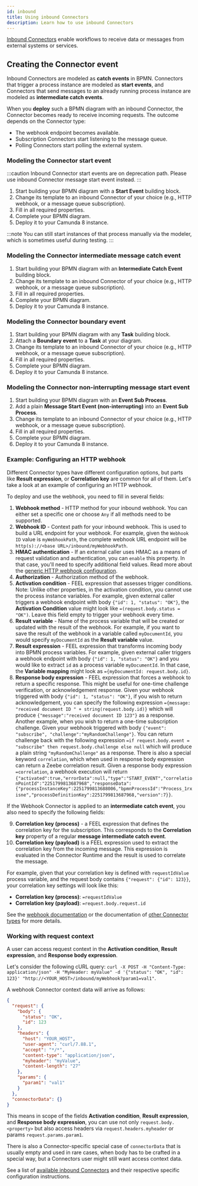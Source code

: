 ```yaml
---
id: inbound
title: Using inbound Connectors
description: Learn how to use inbound Connectors
---
```


[Inbound Connectors](/components/connectors/connector-types.md#inbound-connectors) enable workflows to receive data or messages from external systems or services.

## Creating the Connector event

Inbound Connectors are modeled as **catch events** in BPMN. Connectors that trigger a process instance are modeled as **start events**, and Connectors that send messages to an already running process instance are modeled as **intermediate catch events**.

When you **deploy** such a BPMN diagram with an inbound Connector, the Connector becomes ready to receive incoming requests. The outcome depends on the Connector type:

- The webhook endpoint becomes available.
- Subscription Connectors start listening to the message queue.
- Polling Connectors start polling the external system.

### Modeling the Connector start event

:::caution
Inbound Connector start events are on deprecation path. Please use inbound Connector message start event instead.
:::

1. Start building your BPMN diagram with a **Start Event** building block.
2. Change its template to an inbound Connector of your choice (e.g., HTTP webhook, or a message queue subscription).
3. Fill in all required properties.
4. Complete your BPMN diagram.
5. Deploy it to your Camunda 8 instance.

:::note
You can still start instances of that process manually via the modeler, which is sometimes useful during testing.
:::

### Modeling the Connector intermediate message catch event

1. Start building your BPMN diagram with an **Intermediate Catch Event** building block.
2. Change its template to an inbound Connector of your choice (e.g., HTTP webhook, or a message queue subscription).
3. Fill in all required properties.
4. Complete your BPMN diagram.
5. Deploy it to your Camunda 8 instance.

### Modeling the Connector boundary event

1. Start building your BPMN diagram with any **Task** building block.
2. Attach a **Boundary event** to a **Task** at your diagram.
3. Change its template to an inbound Connector of your choice (e.g., HTTP webhook, or a message queue subscription).
4. Fill in all required properties.
5. Complete your BPMN diagram.
6. Deploy it to your Camunda 8 instance.

### Modeling the Connector non-interrupting message start event

1. Start building your BPMN diagram with an **Event Sub Process**.
2. Add a plain **Message Start Event (non-interrupting)** into an **Event Sub Process**.
3. Change its template to an inbound Connector of your choice (e.g., HTTP webhook, or a message queue subscription).
4. Fill in all required properties.
5. Complete your BPMN diagram.
6. Deploy it to your Camunda 8 instance.

### Example: Configuring an HTTP webhook

Different Connector types have different configuration options, but parts like **Result expression**, or **Correlation key** are common for all of them. Let's take a look at an example of configuring an HTTP webhook.

To deploy and use the webhook, you need to fill in several fields:

1. **Webhook method** - HTTP method for your inbound webhook. You can either set a specific one or choose `Any` if all methods need to be supported.
2. **Webhook ID** - Context path for your inbound webhook. This is used to build a URL endpoint for your webhook. For example, given the `Webhook ID` value is `myWebhookPath`, the complete webhook URL endpoint will be `http(s)://<base URL>/inbound/myWebhookPath`.
3. **HMAC authentication** - If an external caller uses HMAC as a means of request validation and authentication, you can `enable` this property. In that case, you'll need to specify additional field values. Read more about the [generic HTTP webhook configuration](/components/connectors/protocol/http-webhook.md).
4. **Authorization** - Authorization method of the webhook.
5. **Activation condition** - FEEL expression that assesses trigger conditions. Note: Unlike other properties, in the activation condition, you cannot use the process instance variables. For example, given external caller triggers a webhook endpoint with body `{"id": 1, "status": "OK"}`, the **Activation Condition** value might look like `=(request.body.status = "OK")`. Leave this field empty to trigger your webhook every time.
6. **Result variable** - Name of the process variable that will be created or updated with the result of the webhook. For example, if you want to save the result of the webhook in a variable called `myDocumentId`, you would specify `myDocumentId` as the **Result variable** value.
7. **Result expression** - FEEL expression that transforms incoming body into BPMN process variables. For example, given external caller triggers a webhook endpoint with body `{"id": 1, "status": "OK"}` and you would like to extract `id` as a process variable `myDocumentId`. In that case, the **Variable mapping** might look as `={myDocumentId: request.body.id}`.
8. **Response body expression** - FEEL expression that forces a webhook to return a specific response.
   This might be useful for one-time challenge verification, or acknowledgement response.
   Given your webhook triggered with body `{"id": 1, "status": "OK"}`, if you wish to return acknowledgement, you can specify the following expression `={message: "received document ID " + string(request.body.id)}` which will produce `{"message":"received document ID 123"}` as a response.
   Another example, when you wish to return a one-time subscription challenge. Given your webhook triggered with body `{"event": "subscribe", "challenge":"myRandomChallenge"}`. You can return challenge back with the following expression `=if request.body.event = "subscribe" then request.body.challenge else null` which will produce a plain string `"myRandomChallenge"` as a response.
   There is also a special keyword `correlation`, which when used in response body expression can return a Zeebe correlation result. Given a response body expression `=correlation`, a webhook execution will return `{"activated":true,"errorData":null,"type":"START_EVENT","correlationPointId":"2251799813687968","responseData":{"processInstanceKey":2251799813688006,"bpmnProcessId":"Process_1rxisne","processDefinitionKey":2251799813687968,"version":7}}`.

If the Webhook Connector is applied to an **intermediate catch event**, you also need to specify the following fields:

9. **Correlation key (process)** - a FEEL expression that defines the correlation key for the subscription. This corresponds to the **Correlation key** property of a regular **message intermediate catch event**.
10. **Correlation key (payload)** is a FEEL expression used to extract the correlation key from the incoming message. This expression is evaluated in the Connector Runtime and the result is used to correlate the message.

For example, given that your correlation key is defined with `requestIdValue` process variable, and the request body contains `{"request": {"id": 123}}`, your correlation key settings will look like this:

- **Correlation key (process)**: `=requestIdValue`
- **Correlation key (payload)**: `=request.body.request.id`

See the [webhook documentation](/components/connectors/protocol/http-webhook.md) or the documentation of [other Connector types](/components/connectors/out-of-the-box-connectors/available-connectors-overview.md) for more details.

### Working with request context

A user can access request context in the **Activation condition**, **Result expression**, and **Response body expression**.

Let's consider the following cURL query: `curl -X POST -H "Content-Type: application/json" -H "MyHeader: myValue" -d '{"status": "OK", "id": 123}' "http://<YOUR_HOST>/inbound/myWebhook?param1=val1"`.

A webhook Connector context data will arrive as follows:

```json
{
  "request": {
    "body": {
      "status": "OK",
      "id": 123
    },
    "headers": {
      "host": "YOUR_HOST",
      "user-agent": "curl/7.88.1",
      "accept": "*/*",
      "content-type": "application/json",
      "myheader": "myValue",
      "content-length": "27"
    },
    "params": {
      "param1": "val1"
    }
  },
  "connectorData": {}
}
```

This means in scope of the fields **Activation condition**, **Result expression**, and **Response body expression**,
you can use not only `request.body.<property>` but also access headers via `request.headers.myheader` or params `request.params.param1`.

There is also a Connector-specific special case of `connectorData` that is usually empty and used in rare cases, when body has to be crafted in a special way, but a Connectors user might still want access context data.

See a list of [available inbound Connectors](/components/connectors/out-of-the-box-connectors/available-connectors-overview.md) and their respective specific configuration instructions.
